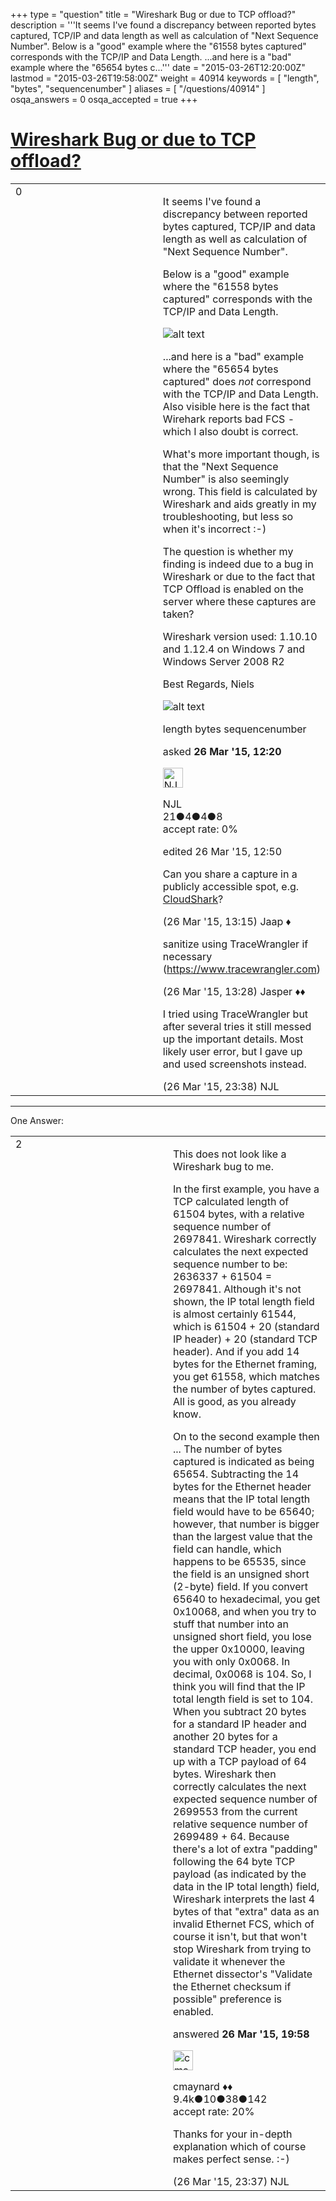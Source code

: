 +++
type = "question"
title = "Wireshark Bug or due to TCP offload?"
description = '''It seems I&#x27;ve found a discrepancy between reported bytes captured, TCP/IP and data length as well as calculation of &quot;Next Sequence Number&quot;. Below is a &quot;good&quot; example where the &quot;61558 bytes captured&quot; corresponds with the TCP/IP and Data Length.  ...and here is a &quot;bad&quot; example where the &quot;65654 bytes c...'''
date = "2015-03-26T12:20:00Z"
lastmod = "2015-03-26T19:58:00Z"
weight = 40914
keywords = [ "length", "bytes", "sequencenumber" ]
aliases = [ "/questions/40914" ]
osqa_answers = 0
osqa_accepted = true
+++

<div class="headNormal">

# [Wireshark Bug or due to TCP offload?](/questions/40914/wireshark-bug-or-due-to-tcp-offload)

</div>

<div id="main-body">

<div id="askform">

<table id="question-table" style="width:100%;"><colgroup><col style="width: 50%" /><col style="width: 50%" /></colgroup><tbody><tr class="odd"><td style="width: 30px; vertical-align: top"><div class="vote-buttons"><div id="post-40914-score" class="post-score" title="current number of votes">0</div><div id="favorite-count" class="favorite-count"></div></div></td><td><div id="item-right"><div class="question-body"><p>It seems I've found a discrepancy between reported bytes captured, TCP/IP and data length as well as calculation of "Next Sequence Number".</p><p>Below is a "good" example where the "61558 bytes captured" corresponds with the TCP/IP and Data Length.</p><p><img src="https://osqa-ask.wireshark.org/upfiles/good_example.png" alt="alt text" /></p><p>...and here is a "bad" example where the "65654 bytes captured" does <em>not</em> correspond with the TCP/IP and Data Length. Also visible here is the fact that Wirehark reports bad FCS - which I also doubt is correct.</p><p>What's more important though, is that the "Next Sequence Number" is also seemingly wrong. This field is calculated by Wireshark and aids greatly in my troubleshooting, but less so when it's incorrect :-)</p><p>The question is whether my finding is indeed due to a bug in Wireshark or due to the fact that TCP Offload is enabled on the server where these captures are taken?</p><p>Wireshark version used: 1.10.10 and 1.12.4 on Windows 7 and Windows Server 2008 R2</p><p>Best Regards, Niels</p><p><img src="https://osqa-ask.wireshark.org/upfiles/bad_example.png" alt="alt text" /></p></div><div id="question-tags" class="tags-container tags">length bytes sequencenumber</div><div id="question-controls" class="post-controls"></div><div class="post-update-info-container"><div class="post-update-info post-update-info-user"><p>asked <strong>26 Mar '15, 12:20</strong></p><img src="https://secure.gravatar.com/avatar/5a55fd7d0ca800a3b0724f350dbfec0b?s=32&amp;d=identicon&amp;r=g" class="gravatar" width="32" height="32" alt="NJL&#39;s gravatar image" /><p>NJL<br />
<span class="score" title="21 reputation points">21</span><span title="4 badges"><span class="badge1">●</span><span class="badgecount">4</span></span><span title="4 badges"><span class="silver">●</span><span class="badgecount">4</span></span><span title="8 badges"><span class="bronze">●</span><span class="badgecount">8</span></span><br />
<span class="accept_rate" title="Rate of the user&#39;s accepted answers">accept rate:</span> <span title="NJL has no accepted answers">0%</span></p></img></div><div class="post-update-info post-update-info-edited"><p>edited 26 Mar '15, 12:50</p></div></div><div id="comments-container-40914" class="comments-container"><span id="40915"></span><div id="comment-40915" class="comment"><div id="post-40915-score" class="comment-score"></div><div class="comment-text"><p>Can you share a capture in a publicly accessible spot, e.g. <a href="http://cloudshark.org">CloudShark</a>?</p></div><div id="comment-40915-info" class="comment-info"><span class="comment-age">(26 Mar '15, 13:15)</span> Jaap ♦</div></div><span id="40916"></span><div id="comment-40916" class="comment"><div id="post-40916-score" class="comment-score"></div><div class="comment-text"><p>sanitize using TraceWrangler if necessary (<a href="https://www.tracewrangler.com">https://www.tracewrangler.com</a>)</p></div><div id="comment-40916-info" class="comment-info"><span class="comment-age">(26 Mar '15, 13:28)</span> Jasper ♦♦</div></div><span id="40931"></span><div id="comment-40931" class="comment"><div id="post-40931-score" class="comment-score"></div><div class="comment-text"><p>I tried using TraceWrangler but after several tries it still messed up the important details. Most likely user error, but I gave up and used screenshots instead.</p></div><div id="comment-40931-info" class="comment-info"><span class="comment-age">(26 Mar '15, 23:38)</span> NJL</div></div></div><div id="comment-tools-40914" class="comment-tools"></div><div class="clear"></div><div id="comment-40914-form-container" class="comment-form-container"></div><div class="clear"></div></div></td></tr></tbody></table>

------------------------------------------------------------------------

<div class="tabBar">

<span id="sort-top"></span>

<div class="headQuestions">

One Answer:

</div>

</div>

<span id="40926"></span>

<div id="answer-container-40926" class="answer accepted-answer">

<table style="width:100%;"><colgroup><col style="width: 50%" /><col style="width: 50%" /></colgroup><tbody><tr class="odd"><td style="width: 30px; vertical-align: top"><div class="vote-buttons"><div id="post-40926-score" class="post-score" title="current number of votes">2</div></div></td><td><div class="item-right"><div class="answer-body"><p>This does not look like a Wireshark bug to me.</p><p>In the first example, you have a TCP calculated length of 61504 bytes, with a relative sequence number of 2697841. Wireshark correctly calculates the next expected sequence number to be: 2636337 + 61504 = 2697841. Although it's not shown, the IP total length field is almost certainly 61544, which is 61504 + 20 (standard IP header) + 20 (standard TCP header). And if you add 14 bytes for the Ethernet framing, you get 61558, which matches the number of bytes captured. All is good, as you already know.</p><p>On to the second example then ... The number of bytes captured is indicated as being 65654. Subtracting the 14 bytes for the Ethernet header means that the IP total length field would have to be 65640; however, that number is bigger than the largest value that the field can handle, which happens to be 65535, since the field is an unsigned short (2-byte) field. If you convert 65640 to hexadecimal, you get 0x10068, and when you try to stuff that number into an unsigned short field, you lose the upper 0x10000, leaving you with only 0x0068. In decimal, 0x0068 is 104. So, I think you will find that the IP total length field is set to 104. When you subtract 20 bytes for a standard IP header and another 20 bytes for a standard TCP header, you end up with a TCP payload of 64 bytes. Wireshark then correctly calculates the next expected sequence number of 2699553 from the current relative sequence number of 2699489 + 64. Because there's a lot of extra "padding" following the 64 byte TCP payload (as indicated by the data in the IP total length) field, Wireshark interprets the last 4 bytes of that "extra" data as an invalid Ethernet FCS, which of course it isn't, but that won't stop Wireshark from trying to validate it whenever the Ethernet dissector's "Validate the Ethernet checksum if possible" preference is enabled.</p></div><div class="answer-controls post-controls"></div><div class="post-update-info-container"><div class="post-update-info post-update-info-user"><p>answered <strong>26 Mar '15, 19:58</strong></p><img src="https://secure.gravatar.com/avatar/55158e2322c4e365a5e0a4a0ac3fbcef?s=32&amp;d=identicon&amp;r=g" class="gravatar" width="32" height="32" alt="cmaynard&#39;s gravatar image" /><p>cmaynard ♦♦<br />
<span class="score" title="9361 reputation points"><span>9.4k</span></span><span title="10 badges"><span class="badge1">●</span><span class="badgecount">10</span></span><span title="38 badges"><span class="silver">●</span><span class="badgecount">38</span></span><span title="142 badges"><span class="bronze">●</span><span class="badgecount">142</span></span><br />
<span class="accept_rate" title="Rate of the user&#39;s accepted answers">accept rate:</span> <span title="cmaynard has 108 accepted answers">20%</span></p></img></div></div><div id="comments-container-40926" class="comments-container"><span id="40930"></span><div id="comment-40930" class="comment"><div id="post-40930-score" class="comment-score"></div><div class="comment-text"><p>Thanks for your in-depth explanation which of course makes perfect sense. :-)</p></div><div id="comment-40930-info" class="comment-info"><span class="comment-age">(26 Mar '15, 23:37)</span> NJL</div></div></div><div id="comment-tools-40926" class="comment-tools"></div><div class="clear"></div><div id="comment-40926-form-container" class="comment-form-container"></div><div class="clear"></div></div></td></tr></tbody></table>

</div>

<div class="paginator-container-left">

</div>

</div>

</div>

